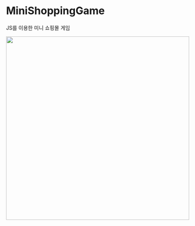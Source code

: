 # MiniShoppingGame
JS를 이용한 미니 쇼핑몰 게임

<img src="https://user-images.githubusercontent.com/64193469/193242651-824ba56d-d45a-49b7-880a-a35a3cb73e70.png" width="500" />
